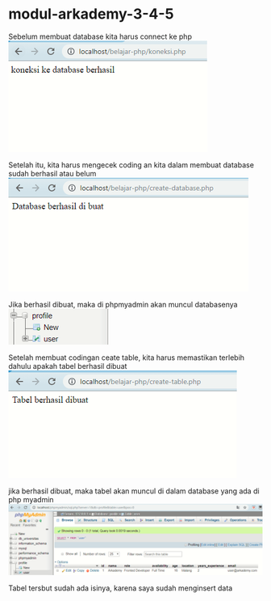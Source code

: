 # modul-arkademy-3-4-5
Sebelum membuat database kita harus connect ke php
![alt text](https://github.com/Rahmawatiasysyifaputri/modul-arkademy-3-4-5/blob/master/koneksi%20berhasil,%20koneksi%20php.PNG?raw=true)

Setelah itu, kita harus mengecek coding an kita dalam membuat database sudah berhasil atau belum
![alt text](https://github.com/Rahmawatiasysyifaputri/modul-arkademy-3-4-5/blob/master/database%20berhasil%20dibuat,%20create%20dtabase%20php.PNG?raw=true)

Jika berhasil dibuat, maka di phpmyadmin akan muncul databasenya
![alt text](https://github.com/Rahmawatiasysyifaputri/modul-arkademy-3-4-5/blob/master/database%20php%20myadmin.PNG?raw=true)

Setelah membuat codingan ceate table, kita harus memastikan terlebih dahulu apakah tabel berhasil dibuat
![alt text](https://github.com/Rahmawatiasysyifaputri/modul-arkademy-3-4-5/blob/master/tabel%20berhasil%20dibuat,%20create%20table%20php.PNG?raw=true)

jika berhasil dibuat, maka tabel akan muncul di dalam database yang ada di php myadmin
![alt text](https://github.com/Rahmawatiasysyifaputri/modul-arkademy-3-4-5/blob/master/tabel%20php%20my%20admin.PNG?raw=true)

Tabel tersbut sudah ada isinya, karena saya sudah menginsert data
